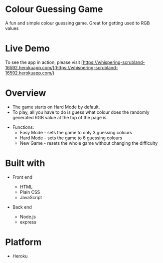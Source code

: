 # Colour Guessing Game
A fun and simple colour guessing game. Great for getting used to RGB values

# Live Demo

To see the app in action, please visit [https://whispering-scrubland-16592.herokuapp.com/](https://whispering-scrubland-16592.herokuapp.com/)

# Overview

* The game starts on Hard Mode by default. 
* To play, all you have to do is guess what colour does the randomly generated RGB value at the top of the page is.

- Functions:	
	- Easy Mode - sets the game to only 3 guessing colours
	- Hard Mode - sets the game to 6 guessing colours
	- New Game - resets the whole game without changing the difficulty

# Built with

- Front end
	- HTML
	- Plain CSS
	- JavaScript

- Back end
	- Node.js
	- express

# Platform

- Heroku


